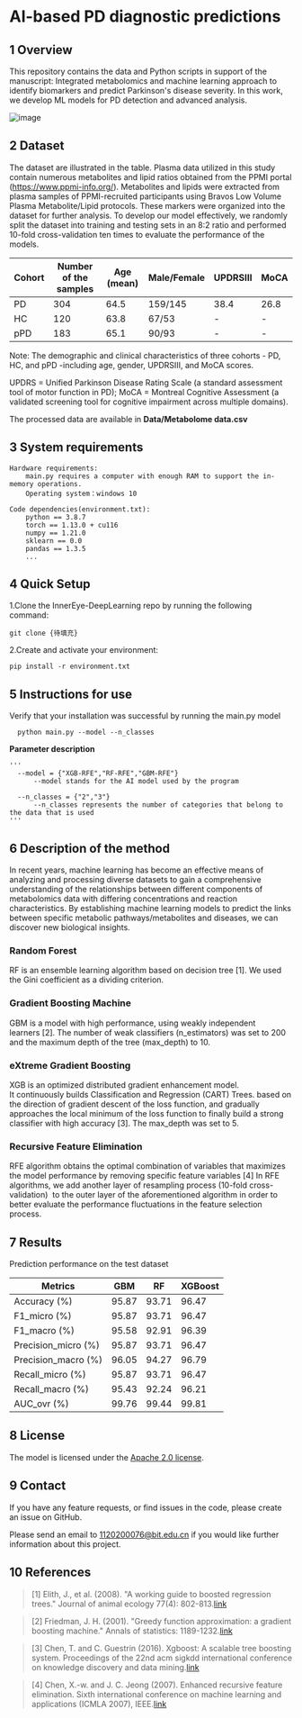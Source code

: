 # AI-based PD diagnostic predictions

## 1 Overview

This repository contains the data and Python scripts in support of the manuscript: Integrated metabolomics and machine learning approach to identify biomarkers and predict Parkinson's disease severity.  In this work, we develop ML models for PD detection and advanced analysis.

![image](https://github.com/ShiLab-GitHub/PD-metabolomics-AI/pic/flow.jpg)

## 2 Dataset

The dataset are illustrated in the table. Plasma data utilized in this study contain numerous metabolites and lipid ratios obtained from the PPMI portal (https://www.ppmi-info.org/). Metabolites and lipids were extracted from plasma samples of PPMI-recruited participants using Bravos Low Volume Plasma Metabolite/Lipid protocols. These markers were organized into the dataset for further analysis. To develop our model effectively, we randomly split the dataset into training and testing sets in an 8:2 ratio and performed 10-fold cross-validation ten times to evaluate the performance of the models.

| Cohort | Number of the samples | Age (mean) | Male/Female | UPDRSⅢ | MoCA |
| ------ | --------------------- | ---------- | ----------- | ------ | ---- |
| PD     | 304                   | 64.5       | 159/145     | 38.4   | 26.8 |
| HC     | 120                   | 63.8       | 67/53       | -      | -    |
| pPD    | 183                   | 65.1       | 90/93       | -      | -    |

Note: The demographic and clinical characteristics of three cohorts - PD, HC, and pPD -including age, gender, UPDRSIII, and MoCA scores. 

UPDRS = Unified Parkinson Disease Rating Scale (a standard assessment tool of motor function in PD); MoCA = Montreal Cognitive Assessment (a validated screening tool for cognitive impairment across multiple domains).

The processed data are available in **Data/Metabolome data.csv**



## 3 System requirements

```
Hardware requirements: 
    main.py requires a computer with enough RAM to support the in-memory operations.
    Operating system：windows 10
    
Code dependencies(environment.txt):
    python == 3.8.7 
    torch == 1.13.0 + cu116
    numpy == 1.21.0
    sklearn == 0.0
    pandas == 1.3.5
    ...
```

4 Quick Setup
-----------

1.Clone the InnerEye-DeepLearning repo by running the following command:

```
git clone {待填充}
```

2.Create and activate your environment:

```
pip install -r environment.txt
```

## 5 Instructions for use

Verify that your installation was successful by running the main.py model

```
  python main.py --model --n_classes
```

**Parameter description**

```
'''
  --model = {"XGB-RFE","RF-RFE","GBM-RFE"}
      --model stands for the AI model used by the program
  
  --n_classes = {"2","3"}
      --n_classes represents the number of categories that belong to the data that is used
'''
```

## 6 Description of the method

In recent years, machine learning has become an effective means of analyzing and processing diverse datasets to gain a comprehensive understanding of the relationships between different components of metabolomics data with differing concentrations and reaction characteristics. By establishing machine learning models to predict the links between specific metabolic pathways/metabolites and diseases, we can discover new biological insights.

### Random Forest

RF is an ensemble learning algorithm based on decision tree [1]. We used the Gini coefficient as a dividing criterion.

### Gradient Boosting Machine

GBM is a model with high performance, using weakly independent learners [2]. The number of weak classifiers (n_estimators) was set to 200 and the maximum depth of the tree (max_depth) to 10.

### eXtreme Gradient Boosting

XGB is an optimized distributed gradient enhancement model. It continuously builds Classification and Regression (CART) Trees. based on the direction of gradient descent of the loss function, and gradually approaches the local minimum of the loss function to finally build a strong classifier with high accuracy [3]. The max_depth was set to 5.

### Recursive Feature Elimination

RFE algorithm obtains the optimal combination of variables that maximizes the model performance by removing specific feature variables [4] In RFE algorithms, we add another layer of resampling process (10-fold cross-validation)  to the outer layer of the aforementioned algorithm in order to better evaluate the performance fluctuations in the feature selection process.

## 7 Results

Prediction performance on the test dataset

| Metrics             | GBM   | RF    | XGBoost |
| ------------------- | ----- | ----- | ------- |
| Accuracy (%)        | 95.87 | 93.71 | 96.47   |
| F1_micro (%)        | 95.87 | 93.71 | 96.47   |
| F1_macro (%)        | 95.58 | 92.91 | 96.39   |
| Precision_micro (%) | 95.87 | 93.71 | 96.47   |
| Precision_macro (%) | 96.05 | 94.27 | 96.79   |
| Recall_micro (%)    | 95.87 | 93.71 | 96.47   |
| Recall_macro (%)    | 95.43 | 92.24 | 96.21   |
| AUC_ovr (%)         | 99.76 | 99.44 | 99.81   |

## 8 License

The model is licensed under the [Apache 2.0 license](LICENSE).

## 9 Contact

If you have any feature requests, or find issues in the code, please create an issue on GitHub.

Please send an email to 1120200076@bit.edu.cn if you would like further information about this project.

## 10 References

>  [1] Elith, J., et al. (2008). "A working guide to boosted regression trees." Journal of animal ecology 77(4): 802-813.[link](https://besjournals.onlinelibrary.wiley.com/doi/10.1111/j.1365-2656.2008.01390.x)

>  [2] Friedman, J. H. (2001). "Greedy function approximation: a gradient boosting machine." Annals of statistics: 1189-1232.[link](https://projecteuclid.org/journals/annals-of-statistics/volume-29/issue-5/Greedy-function-approximation-A-gradient-boosting-machine/10.1214/aos/1013203451.full)

>  [3] Chen, T. and C. Guestrin (2016). Xgboost: A scalable tree boosting system. Proceedings of the 22nd acm sigkdd international conference on knowledge discovery and data mining.[link](https://dl.acm.org/doi/10.1145/2939672.2939785)

>  [4] Chen, X.-w. and J. C. Jeong (2007). Enhanced recursive feature elimination. Sixth international conference on machine learning and applications (ICMLA 2007), IEEE.[link](https://ieeexplore.ieee.org/document/4457188)
